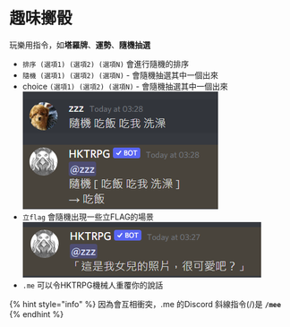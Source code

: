 # 趣味擲骰

玩樂用指令，如**塔羅牌**、**運勢**、**隨機抽選**

* `排序 (選項1) (選項2) (選項N)` 會進行隨機的排序
* `隨機 (選項1) (選項2) (選項N)` - 會隨機抽選其中一個出來
* choice `(選項1) (選項2) (選項N)` - 會隨機抽選其中一個出來\
  ![](<../../.gitbook/assets/image (18).png>)
* `立flag` 會隨機出現一些立FLAG的場景\
  ![](<../../.gitbook/assets/image (41).png>)
* `.me` 可以令HKTRPG機械人重覆你的說話

{% hint style="info" %}
因為會互相衝突，.me 的Discord 斜線指令(/)是 **`/mee`**
{% endhint %}
